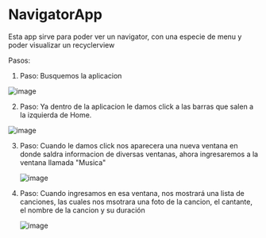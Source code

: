 # NavigatorApp
Esta app sirve para poder ver un navigator, con una especie de menu y poder visualizar un recyclerview
   
Pasos:
     
1. Paso:
Busquemos la aplicacion
 
![image](https://user-images.githubusercontent.com/115562510/204441711-20e0db04-d91e-4b14-a5de-131ab12d15d9.png)
   
2. Paso:
Ya dentro de la aplicacion le damos click a las barras que salen a la izquierda de Home.
  
![image](https://user-images.githubusercontent.com/115562510/204442306-b57f9e7f-2622-493c-b7da-0c83f44638ab.png)

3. Paso:
Cuando le damos click nos aparecera una nueva ventana en donde saldra informacion de diversas ventanas, ahora ingresaremos a la ventana llamada "Musica"
   
   ![image](https://user-images.githubusercontent.com/115562510/204442567-3dc30d04-034e-4807-926a-b5e9e14feb5f.png)

4. Paso:
Cuando ingresamos en esa ventana, nos mostrará una lista de canciones, las cuales nos msotrara una foto de la cancion, el cantante, el nombre de la cancion y su duración
   
   ![image](https://user-images.githubusercontent.com/115562510/204442960-7db71d2b-c3f9-466f-b386-6b22bf5a05ce.png)

